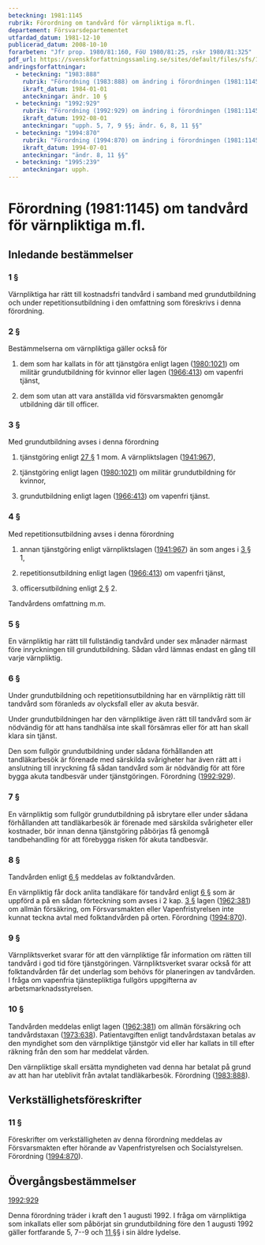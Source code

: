 ```yaml
---
beteckning: 1981:1145
rubrik: Förordning om tandvård för värnpliktiga m.fl.
departement: Försvarsdepartementet
utfardad_datum: 1981-12-10
publicerad_datum: 2008-10-10
forarbeten: "Jfr prop. 1980/81:160, FöU 1980/81:25, rskr 1980/81:325"
pdf_url: https://svenskforfattningssamling.se/sites/default/files/sfs/1981-12/SFS1981-1145.pdf
andringsforfattningar:
  - beteckning: "1983:888"
    rubrik: "Förordning (1983:888) om ändring i förordningen (1981:1145) om tandvård för värnpliktiga m.fl."
    ikraft_datum: 1984-01-01
    anteckningar: ändr. 10 §
  - beteckning: "1992:929"
    rubrik: "Förordning (1992:929) om ändring i förordningen (1981:1145) om tandvård för värnpliktiga m.fl."
    ikraft_datum: 1992-08-01
    anteckningar: "upph. 5, 7, 9 §§; ändr. 6, 8, 11 §§"
  - beteckning: "1994:870"
    rubrik: "Förordning (1994:870) om ändring i förordningen (1981:1145) om tandvård för värnpliktiga m.fl."
    ikraft_datum: 1994-07-01
    anteckningar: "ändr. 8, 11 §§"
  - beteckning: "1995:239"
    anteckningar: upph.
---
```


# Förordning (1981:1145) om tandvård för värnpliktiga m.fl.

## Inledande bestämmelser

### 1 §

Värnpliktiga har rätt till kostnadsfri tandvård i samband med grundutbildning och under repetitionsutbildning i den omfattning som föreskrivs i denna förordning.

### 2 §

Bestämmelserna om värnpliktiga gäller också för

1. dem som har kallats in för att tjänstgöra enligt lagen ([1980:1021](https://selex.se/eli/sfs/1980/1021)) om militär grundutbildning för kvinnor eller lagen ([1966:413](https://selex.se/eli/sfs/1966/413)) om vapenfri tjänst,

2. dem som utan att vara anställda vid försvarsmakten genomgår utbildning där till officer.

### 3 §

Med grundutbildning avses i denna förordning

1. tjänstgöring enligt [27 §](#27) 1 mom. A värnpliktslagen ([1941:967](https://selex.se/eli/sfs/1941/967)),

2. tjänstgöring enligt lagen ([1980:1021](https://selex.se/eli/sfs/1980/1021)) om militär grundutbildning för kvinnor,

3. grundutbildning enligt lagen ([1966:413](https://selex.se/eli/sfs/1966/413)) om vapenfri tjänst.

### 4 §

Med repetitionsutbildning avses i denna förordning

1. annan tjänstgöring enligt värnpliktslagen ([1941:967](https://selex.se/eli/sfs/1941/967)) än som anges i [3 §](#3) 1,

2. repetitionsutbildning enligt lagen ([1966:413](https://selex.se/eli/sfs/1966/413)) om vapenfri tjänst,

3. officersutbildning enligt [2 §](#2) 2.

Tandvårdens omfattning m.m.

### 5 §

En värnpliktig har rätt till fullständig tandvård under sex månader närmast före inryckningen till grundutbildning. Sådan vård lämnas endast en gång till varje värnpliktig.

### 6 §

Under grundutbildning och repetitionsutbildning har en värnpliktig rätt till tandvård som föranleds av olycksfall eller av akuta besvär.

Under grundutbildningen har den värnpliktige även rätt till tandvård som är nödvändig för att hans tandhälsa inte skall försämras eller för att han skall klara sin tjänst.

Den som fullgör grundutbildning under sådana förhållanden att tandläkarbesök är förenade med särskilda svårigheter har även rätt att i anslutning till inryckning få sådan tandvård som är nödvändig för att före bygga akuta tandbesvär under tjänstgöringen. Förordning ([1992:929](https://selex.se/eli/sfs/1992/929)).

### 7 §

En värnpliktig som fullgör grundutbildning på isbrytare eller under sådana förhållanden att tandläkarbesök är förenade med särskilda svårigheter eller kostnader, bör innan denna tjänstgöring påbörjas få genomgå tandbehandling för att förebygga risken för akuta tandbesvär.

### 8 §

Tandvården enligt [6 §](#6) meddelas av folktandvården.

En värnpliktig får dock anlita tandläkare för tandvård enligt [6 §](#6) som är uppförd a på en sådan förteckning som avses i 2 kap. [3 §](#kap2.3) lagen ([1962:381](https://selex.se/eli/sfs/1962/381)) om allmän försäkring, om Försvarsmakten eller Vapenfristyrelsen inte kunnat teckna avtal med folktandvården på orten. Förordning ([1994:870](https://selex.se/eli/sfs/1994/870)).

### 9 §

Värnpliktsverket svarar för att den värnpliktige får information om rätten till tandvård i god tid före tjänstgöringen. Värnpliktsverket svarar också för att folktandvården får det underlag som behövs för planeringen av tandvården. I fråga om vapenfria tjänstepliktiga fullgörs uppgifterna av arbetsmarknadsstyrelsen.

### 10 §

Tandvården meddelas enligt lagen ([1962:381](https://selex.se/eli/sfs/1962/381)) om allmän försäkring och tandvårdstaxan ([1973:638](https://selex.se/eli/sfs/1973/638)). Patientavgiften enligt tandvårdstaxan betalas av den myndighet som den värnpliktige tjänstgör vid eller har kallats in till efter räkning från den som har meddelat vården.

Den värnpliktige skall ersätta myndigheten vad denna har betalat på grund av att han har uteblivit från avtalat tandläkarbesök. Förordning ([1983:888](https://selex.se/eli/sfs/1983/888)).

## Verkställighetsföreskrifter

### 11 §

Föreskrifter om verkställigheten av denna förordning meddelas av Försvarsmakten efter hörande av Vapenfristyrelsen och Socialstyrelsen. Förordning ([1994:870](https://selex.se/eli/sfs/1994/870)).

## Övergångsbestämmelser

[1992:929](https://selex.se/eli/sfs/1992/929)

Denna förordning träder i kraft den 1 augusti 1992. I fråga om värnpliktiga som inkallats eller som påbörjat sin grundutbildning före den 1 augusti 1992 gäller fortfarande 5, 7--9 och [11 §](#11)§ i sin äldre lydelse.